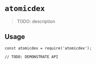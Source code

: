 # `atomicdex`

> TODO: description

## Usage

```
const atomicdex = require('atomicdex');

// TODO: DEMONSTRATE API
```
